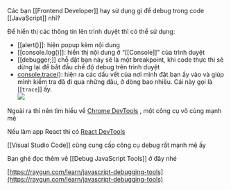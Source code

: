 Các bạn [[Frontend Developer]] hay sử dụng gì để debug trong code [[JavaScript]] nhỉ?

Để hiển thị các thông tin lên trình duyệt thì có thể sử dụng:

-   [[alert()]]: hiện popup kèm nội dung
-   [[console.log()]]: hiển thị nội dung ở “[[Console]]" của trình duyệt
-   [[debugger;]] chỗ đặt bạn này sẽ là một breakpoint, khi code thực thi sẽ dừng lại để bắt đầu chế độ debug trên trình duyệt
-   [console.trace(](https://developer.mozilla.org/en-US/docs/Web/API/Console/trace)): hiện ra các dấu vết của nơi mình đặt bạn ấy vào và giúp mình kiểm tra đã đi qua những đâu, ở dòng bao nhiêu. Cái này gọi là [[`trace`]] ấy.   
![](https://s3.us-west-2.amazonaws.com/secure.notion-static.com/017c0419-7d41-45f9-a182-e63293cc6f93/trace-log.png?X-Amz-Algorithm=AWS4-HMAC-SHA256&X-Amz-Content-Sha256=UNSIGNED-PAYLOAD&X-Amz-Credential=AKIAT73L2G45EIPT3X45%2F20221107%2Fus-west-2%2Fs3%2Faws4_request&X-Amz-Date=20221107T055220Z&X-Amz-Expires=86400&X-Amz-Signature=b54baa1ebdcfd6a46322d187ea368829a6ba8a8d176c2787d5f5d96d38369fa2&X-Amz-SignedHeaders=host&response-content-disposition=filename%3D%22trace-log.png%22&x-id=GetObject)

Ngoài ra thì nên tìm hiểu về [Chrome DevTools](https://developer.chrome.com/docs/devtools/) , một công cụ vô cùng mạnh mẽ

Nếu làm app React thì có [React DevTools](https://chrome.google.com/webstore/detail/react-developer-tools/fmkadmapgofadopljbjfkapdkoienihi)

[[Visual Studio Code]] cũng cung cấp công cụ debug rất mạnh mẽ ấy

Bạn ghé đọc thêm về [[Debug JavaScript Tools]] ở đây nhé

[](https://raygun.com/learn/javascript-debugging-tools)[https://raygun.com/learn/javascript-debugging-tools](https://raygun.com/learn/javascript-debugging-tools)